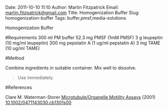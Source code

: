 Date: 2011-10-10 11:10
Author: Martin Fitzpatrick
Email: martin.fitzpatrick@gmail.com
Title: Homogenization Buffer
Slug: homogenization-buffer
Tags: buffer,pmsf,media-solutions

Homogenization Buffer





#Requirements
300 ml PM buffer
52.3 mg PMSF (1mM PMSF)
3 g leupeptin (10 mg/ml leupeptin)
300 mg pepstatin A (1 ug/ml pepstatin A)
3 mg TAME (10 ug/ml TAME) 

#Method

Combine ingredients in suitable container. Mix well to dissolve.


>Use immediately.




#References


Clare M. Waterman-Storer [Microtubule/Organelle Motility Assays](http://dx.doi.org/10.1002/0471143030.cb1301s00)  (2001)
[10.1002/0471143030.cb1301s00](http://dx.doi.org/10.1002/0471143030.cb1301s00)





